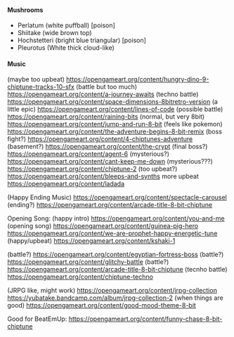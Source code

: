 
#### Mushrooms

   * Perlatum (white puffball) [poison]
   * Shiitake (wide brown top)
   * Hochstetteri (bright blue triangular) [poison]
   * Pleurotus (White thick cloud-like)

#### Music

(maybe too upbeat) https://opengameart.org/content/hungry-dino-9-chiptune-tracks-10-sfx
(battle but too much) https://opengameart.org/content/a-journey-awaits
(techno battle) https://opengameart.org/content/space-dimensions-8bitretro-version
(a little epic) https://opengameart.org/content/lines-of-code
(possible battle) https://opengameart.org/content/raining-bits
(normal, but very 8bit) https://opengameart.org/content/jump-and-run-8-bit
(feels like pokemon) https://opengameart.org/content/the-adventure-begins-8-bit-remix
(boss fight?) https://opengameart.org/content/4-chiptunes-adventure
(basement?) https://opengameart.org/content/the-crypt
(final boss?) https://opengameart.org/content/agent-6
(mysterious?) https://opengameart.org/content/cant-keep-me-down
(mysterious???) https://opengameart.org/content/chiptune-2
(too upbeat?) https://opengameart.org/content/bleeps-and-synths
more upbeat https://opengameart.org/content/ladada

(Happy Ending Music) https://opengameart.org/content/spectacle-carousel
(ending?) https://opengameart.org/content/arcade-title-8-bit-chiptune

Opening Song:
(happy intro) https://opengameart.org/content/you-and-me
(opening song) https://opengameart.org/content/guinea-pig-hero
https://opengameart.org/content/we-are-prophet-happy-energetic-tune
(happy/upbeat) https://opengameart.org/content/kshaki-1

(battle?) https://opengameart.org/content/egyptian-fortress-boss
(battle?) https://opengameart.org/content/glitchy-battle
(battle?) https://opengameart.org/content/arcade-title-8-bit-chiptune
(tecnho battle) https://opengameart.org/content/chiptune-techno

(JRPG like, might work) https://opengameart.org/content/jrpg-collection
    https://yubatake.bandcamp.com/album/jrpg-collection-2
(when things are good) https://opengameart.org/content/good-mood-theme-8-bit



Good for BeatEmUp: https://opengameart.org/content/funny-chase-8-bit-chiptune
